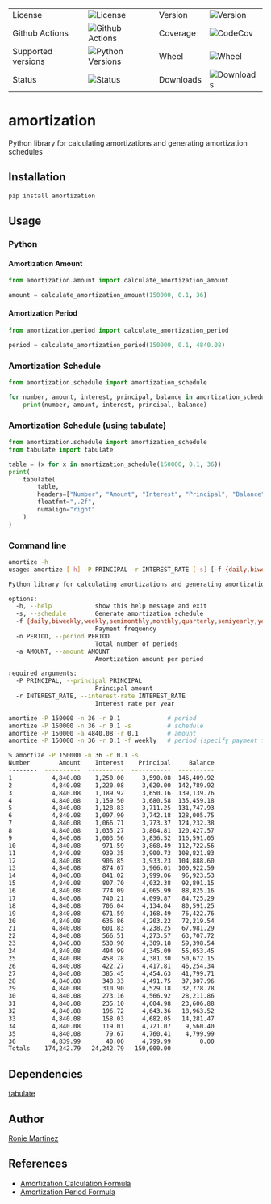 <table>
    <tr>
        <td>License</td>
        <td><img src='https://img.shields.io/pypi/l/amortization.svg?style=for-the-badge' alt="License"></td>
        <td>Version</td>
        <td><img src='https://img.shields.io/pypi/v/amortization.svg?logo=pypi&style=for-the-badge' alt="Version"></td>
    </tr>
    <tr>
        <td>Github Actions</td>
        <td><img src='https://img.shields.io/github/actions/workflow/status/roniemartinez/amortization/python.yml?branch=master&label=actions&logo=github%20actions&style=for-the-badge' alt="Github Actions"></td>
        <td>Coverage</td>
        <td><img src='https://img.shields.io/codecov/c/github/roniemartinez/amortization/master?label=codecov&logo=codecov&style=for-the-badge' alt="CodeCov"></td>
    </tr>
    <tr>
        <td>Supported versions</td>
        <td><img src='https://img.shields.io/pypi/pyversions/amortization.svg?logo=python&style=for-the-badge' alt="Python Versions"></td>
        <td>Wheel</td>
        <td><img src='https://img.shields.io/pypi/wheel/amortization.svg?style=for-the-badge' alt="Wheel"></td>
    </tr>
    <tr>
        <td>Status</td>
        <td><img src='https://img.shields.io/pypi/status/amortization.svg?style=for-the-badge' alt="Status"></td>
        <td>Downloads</td>
        <td><img src='https://img.shields.io/pypi/dm/amortization.svg?style=for-the-badge' alt="Downloads"></td>
    </tr>
</table>

# amortization

Python library for calculating amortizations and generating amortization schedules

## Installation

```bash
pip install amortization
```

## Usage

### Python

#### Amortization Amount

```python
from amortization.amount import calculate_amortization_amount

amount = calculate_amortization_amount(150000, 0.1, 36)
```

#### Amortization Period

```python
from amortization.period import calculate_amortization_period

period = calculate_amortization_period(150000, 0.1, 4840.08)
```

### Amortization Schedule

```python
from amortization.schedule import amortization_schedule

for number, amount, interest, principal, balance in amortization_schedule(150000, 0.1, 36):
    print(number, amount, interest, principal, balance)
```

### Amortization Schedule (using tabulate)

```python
from amortization.schedule import amortization_schedule
from tabulate import tabulate

table = (x for x in amortization_schedule(150000, 0.1, 36))
print(
    tabulate(
        table,
        headers=["Number", "Amount", "Interest", "Principal", "Balance"],
        floatfmt=",.2f",
        numalign="right"
    )
)
```

### Command line

```bash
amortize -h
usage: amortize [-h] -P PRINCIPAL -r INTEREST_RATE [-s] [-f {daily,biweekly,weekly,semimonthly,monthly,quarterly,semiyearly,yearly}] (-n PERIOD | -a AMOUNT)

Python library for calculating amortizations and generating amortization schedules

options:
  -h, --help            show this help message and exit
  -s, --schedule        Generate amortization schedule
  -f {daily,biweekly,weekly,semimonthly,monthly,quarterly,semiyearly,yearly}, --frequency {daily,biweekly,weekly,semimonthly,monthly,quarterly,semiyearly,yearly}
                        Payment frequency
  -n PERIOD, --period PERIOD
                        Total number of periods
  -a AMOUNT, --amount AMOUNT
                        Amortization amount per period

required arguments:
  -P PRINCIPAL, --principal PRINCIPAL
                        Principal amount
  -r INTEREST_RATE, --interest-rate INTEREST_RATE
                        Interest rate per year
```

```bash
amortize -P 150000 -n 36 -r 0.1             # period
amortize -P 150000 -n 36 -r 0.1 -s          # schedule
amortize -P 150000 -a 4840.08 -r 0.1        # amount
amortize -P 150000 -n 36 -r 0.1 -f weekly   # period (specify payment frequency)
```

```bash
% amortize -P 150000 -n 36 -r 0.1 -s           
Number        Amount    Interest    Principal     Balance
--------  ----------  ----------  -----------  ----------
1           4,840.08    1,250.00     3,590.08  146,409.92
2           4,840.08    1,220.08     3,620.00  142,789.92
3           4,840.08    1,189.92     3,650.16  139,139.76
4           4,840.08    1,159.50     3,680.58  135,459.18
5           4,840.08    1,128.83     3,711.25  131,747.93
6           4,840.08    1,097.90     3,742.18  128,005.75
7           4,840.08    1,066.71     3,773.37  124,232.38
8           4,840.08    1,035.27     3,804.81  120,427.57
9           4,840.08    1,003.56     3,836.52  116,591.05
10          4,840.08      971.59     3,868.49  112,722.56
11          4,840.08      939.35     3,900.73  108,821.83
12          4,840.08      906.85     3,933.23  104,888.60
13          4,840.08      874.07     3,966.01  100,922.59
14          4,840.08      841.02     3,999.06   96,923.53
15          4,840.08      807.70     4,032.38   92,891.15
16          4,840.08      774.09     4,065.99   88,825.16
17          4,840.08      740.21     4,099.87   84,725.29
18          4,840.08      706.04     4,134.04   80,591.25
19          4,840.08      671.59     4,168.49   76,422.76
20          4,840.08      636.86     4,203.22   72,219.54
21          4,840.08      601.83     4,238.25   67,981.29
22          4,840.08      566.51     4,273.57   63,707.72
23          4,840.08      530.90     4,309.18   59,398.54
24          4,840.08      494.99     4,345.09   55,053.45
25          4,840.08      458.78     4,381.30   50,672.15
26          4,840.08      422.27     4,417.81   46,254.34
27          4,840.08      385.45     4,454.63   41,799.71
28          4,840.08      348.33     4,491.75   37,307.96
29          4,840.08      310.90     4,529.18   32,778.78
30          4,840.08      273.16     4,566.92   28,211.86
31          4,840.08      235.10     4,604.98   23,606.88
32          4,840.08      196.72     4,643.36   18,963.52
33          4,840.08      158.03     4,682.05   14,281.47
34          4,840.08      119.01     4,721.07    9,560.40
35          4,840.08       79.67     4,760.41    4,799.99
36          4,839.99       40.00     4,799.99        0.00
Totals    174,242.79   24,242.79   150,000.00
```

## Dependencies

[tabulate](https://bitbucket.org/astanin/python-tabulate)

## Author

[Ronie Martinez](mailto:ronmarti18@gmail.com)

## References

- [Amortization Calculation Formula](https://www.vertex42.com/ExcelArticles/amortization-calculation.html)
- [Amortization Period Formula](https://math.stackexchange.com/a/3185904)
